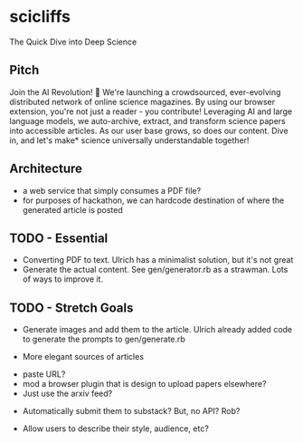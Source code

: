 # scicliffs
The Quick Dive into Deep Science

## Pitch

Join the AI Revolution! 🚀 We're launching a crowdsourced, ever-evolving distributed network of online science magazines. By using our browser extension, you're not just a reader - you contribute! Leveraging AI and large language models, we auto-archive, extract, and transform science papers into accessible articles. As our user base grows, so does our content. Dive in, and let's make* science universally understandable together!

## Architecture

* a web service that simply consumes a PDF file?
* for purposes of hackathon, we can hardcode destination of where the generated article is posted

## TODO - Essential

* Converting PDF to text. Ulrich has a minimalist solution, but it's not great
* Generate the actual content. See gen/generator.rb as a strawman. Lots of ways to improve it.

## TODO - Stretch Goals

* Generate images and add them to the article. Ulrich already added code to generate the prompts to gen/generate.rb

* More elegant sources of articles
- paste URL?
- mod a browser plugin that is design to upload papers elsewhere? 
- Just use the arxiv feed? 

* Automatically submit them to substack? But, no API? Rob? 

* Allow users to describe their style, audience, etc?